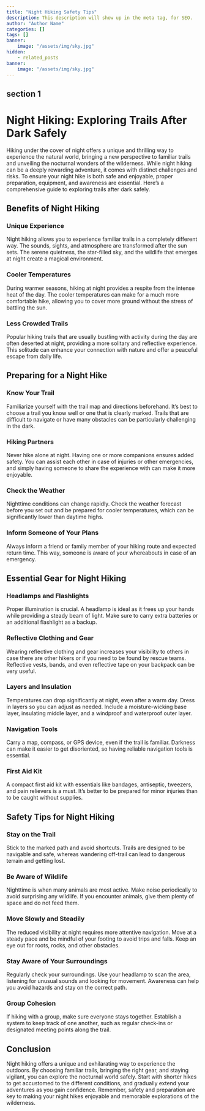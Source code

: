 ```yaml
---
title: "Night Hiking Safety Tips"
description: This description will show up in the meta tag, for SEO.
author: "Author Name"
categories: []
tags: []
banner:
    image: "/assets/img/sky.jpg"
hidden:
    - related_posts
banner:
    image: "/assets/img/sky.jpg"
---
```



## section 1

# Night Hiking: Exploring Trails After Dark Safely

Hiking under the cover of night offers a unique and thrilling way to experience the natural world, bringing a new perspective to familiar trails and unveiling the nocturnal wonders of the wilderness. While night hiking can be a deeply rewarding adventure, it comes with distinct challenges and risks. To ensure your night hike is both safe and enjoyable, proper preparation, equipment, and awareness are essential. Here’s a comprehensive guide to exploring trails after dark safely.

## Benefits of Night Hiking

### Unique Experience

Night hiking allows you to experience familiar trails in a completely different way. The sounds, sights, and atmosphere are transformed after the sun sets. The serene quietness, the star-filled sky, and the wildlife that emerges at night create a magical environment.

### Cooler Temperatures

During warmer seasons, hiking at night provides a respite from the intense heat of the day. The cooler temperatures can make for a much more comfortable hike, allowing you to cover more ground without the stress of battling the sun.

### Less Crowded Trails

Popular hiking trails that are usually bustling with activity during the day are often deserted at night, providing a more solitary and reflective experience. This solitude can enhance your connection with nature and offer a peaceful escape from daily life.

## Preparing for a Night Hike

### Know Your Trail

Familiarize yourself with the trail map and directions beforehand. It’s best to choose a trail you know well or one that is clearly marked. Trails that are difficult to navigate or have many obstacles can be particularly challenging in the dark.

### Hiking Partners

Never hike alone at night. Having one or more companions ensures added safety. You can assist each other in case of injuries or other emergencies, and simply having someone to share the experience with can make it more enjoyable.

### Check the Weather

Nighttime conditions can change rapidly. Check the weather forecast before you set out and be prepared for cooler temperatures, which can be significantly lower than daytime highs.

### Inform Someone of Your Plans

Always inform a friend or family member of your hiking route and expected return time. This way, someone is aware of your whereabouts in case of an emergency.

## Essential Gear for Night Hiking

### Headlamps and Flashlights

Proper illumination is crucial. A headlamp is ideal as it frees up your hands while providing a steady beam of light. Make sure to carry extra batteries or an additional flashlight as a backup.

### Reflective Clothing and Gear

Wearing reflective clothing and gear increases your visibility to others in case there are other hikers or if you need to be found by rescue teams. Reflective vests, bands, and even reflective tape on your backpack can be very useful.

### Layers and Insulation

Temperatures can drop significantly at night, even after a warm day. Dress in layers so you can adjust as needed. Include a moisture-wicking base layer, insulating middle layer, and a windproof and waterproof outer layer.

### Navigation Tools

Carry a map, compass, or GPS device, even if the trail is familiar. Darkness can make it easier to get disoriented, so having reliable navigation tools is essential.

### First Aid Kit

A compact first aid kit with essentials like bandages, antiseptic, tweezers, and pain relievers is a must. It’s better to be prepared for minor injuries than to be caught without supplies.

## Safety Tips for Night Hiking

### Stay on the Trail

Stick to the marked path and avoid shortcuts. Trails are designed to be navigable and safe, whereas wandering off-trail can lead to dangerous terrain and getting lost.

### Be Aware of Wildlife

Nighttime is when many animals are most active. Make noise periodically to avoid surprising any wildlife. If you encounter animals, give them plenty of space and do not feed them.

### Move Slowly and Steadily

The reduced visibility at night requires more attentive navigation. Move at a steady pace and be mindful of your footing to avoid trips and falls. Keep an eye out for roots, rocks, and other obstacles.

### Stay Aware of Your Surroundings

Regularly check your surroundings. Use your headlamp to scan the area, listening for unusual sounds and looking for movement. Awareness can help you avoid hazards and stay on the correct path.

### Group Cohesion

If hiking with a group, make sure everyone stays together. Establish a system to keep track of one another, such as regular check-ins or designated meeting points along the trail.

## Conclusion

Night hiking offers a unique and exhilarating way to experience the outdoors. By choosing familiar trails, bringing the right gear, and staying vigilant, you can explore the nocturnal world safely. Start with shorter hikes to get accustomed to the different conditions, and gradually extend your adventures as you gain confidence. Remember, safety and preparation are key to making your night hikes enjoyable and memorable explorations of the wilderness.
